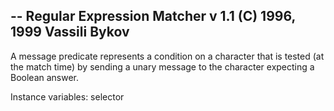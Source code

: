 -- Regular Expression Matcher v 1.1 (C) 1996, 1999 Vassili Bykov
--
A message predicate represents a condition on a character that is tested (at the match time) by sending a unary message to the character expecting a Boolean answer.

Instance variables:
	selector		<Symbol>